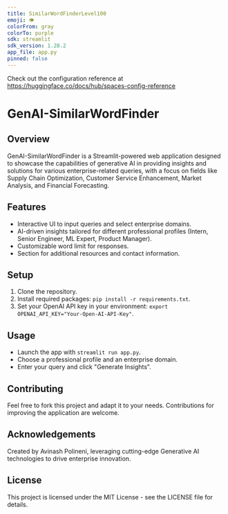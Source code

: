 ```yaml
---
title: SimilarWordFinderLevel100
emoji: 👁
colorFrom: gray
colorTo: purple
sdk: streamlit
sdk_version: 1.28.2
app_file: app.py
pinned: false
---
```


Check out the configuration reference at https://huggingface.co/docs/hub/spaces-config-reference
# GenAI-SimilarWordFinder

## Overview
GenAI-SimilarWordFinder is a Streamlit-powered web application designed to showcase the capabilities of generative AI in providing insights and solutions for various enterprise-related queries, with a focus on fields like Supply Chain Optimization, Customer Service Enhancement, Market Analysis, and Financial Forecasting.

## Features
- Interactive UI to input queries and select enterprise domains.
- AI-driven insights tailored for different professional profiles (Intern, Senior Engineer, ML Expert, Product Manager).
- Customizable word limit for responses.
- Section for additional resources and contact information.

## Setup
1. Clone the repository.
2. Install required packages: `pip install -r requirements.txt`.
3. Set your OpenAI API key in your environment: `export OPENAI_API_KEY="Your-Open-AI-API-Key"`.

## Usage
- Launch the app with `streamlit run app.py`.
- Choose a professional profile and an enterprise domain.
- Enter your query and click "Generate Insights".

## Contributing
Feel free to fork this project and adapt it to your needs. Contributions for improving the application are welcome.

## Acknowledgements
Created by Avinash Polineni, leveraging cutting-edge Generative AI technologies to drive enterprise innovation.

## License
This project is licensed under the MIT License - see the LICENSE file for details.
